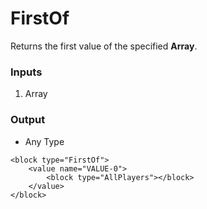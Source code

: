 # FirstOf

Returns the first value of the specified **Array**.

### Inputs

1. Array

### Output

-   Any Type

```blockly
<block type="FirstOf">
    <value name="VALUE-0">
        <block type="AllPlayers"></block>
    </value>
</block>
```
